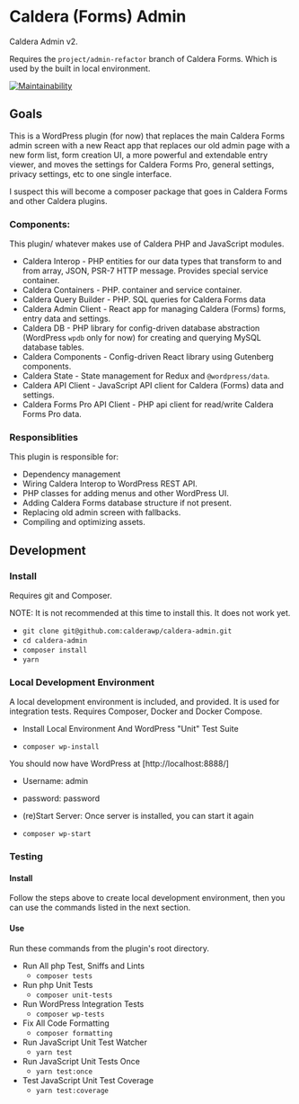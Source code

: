 # Caldera (Forms) Admin

Caldera Admin v2.

Requires the `project/admin-refactor` branch of Caldera Forms. Which is used by the built in local environment.

[![Maintainability](https://api.codeclimate.com/v1/badges/79cb58ea98b87f591771/maintainability)](https://codeclimate.com/github/CalderaWP/caldera-admin/maintainability)

## Goals
This is a WordPress plugin (for now) that replaces the main Caldera Forms admin screen with a new React app that replaces our old admin page with a new form list, form creation UI, a more powerful and extendable entry viewer, and moves the settings for Caldera Forms Pro, general settings, privacy settings, etc to one single interface.

I suspect this will become a composer package that goes in Caldera Forms and other Caldera plugins.

### Components:
This plugin/ whatever makes use of Caldera PHP and JavaScript modules.

* Caldera Interop - PHP entities for our data types that transform to and from array, JSON, PSR-7 HTTP message. Provides special service container.
* Caldera Containers - PHP. container and service container.
* Caldera Query Builder - PHP. SQL queries for Caldera Forms data
* Caldera Admin Client - React app for managing Caldera (Forms) forms, entry data and settings.
* Caldera DB - PHP library for config-driven database abstraction (WordPress `wpdb` only for now) for creating and querying MySQL database tables.
* Caldera Components - Config-driven React library using Gutenberg components.
* Caldera State - State management for Redux and `@wordpress/data`.
* Caldera API Client - JavaScript API client for Caldera (Forms) data and settings.
* Caldera Forms Pro API Client - PHP api client for read/write Caldera Forms Pro data.

### Responsiblities
This plugin is responsible for:
* Dependency management
* Wiring Caldera Interop to WordPress REST API.
* PHP classes for adding menus and other WordPress UI.
* Adding Caldera Forms database structure if not present.
* Replacing old admin screen with fallbacks.
* Compiling and optimizing assets.
## Development

### Install
Requires git and Composer.

NOTE: It is not recommended at this time to install this. It does not work yet.

* `git clone git@github.com:calderawp/caldera-admin.git`
* `cd caldera-admin`
* `composer install`
* `yarn`

### Local Development Environment
A  local development environment is included, and provided. It is used for integration tests. Requires Composer, Docker and Docker Compose.

* Install Local Environment And WordPress "Unit" Test Suite
- `composer wp-install`

You should now have WordPress at [http://localhost:8888/]
* Username: admin
* password: password

* (re)Start Server: Once server is installed, you can start it again
- `composer wp-start`

### Testing

#### Install
Follow the steps above to create local development environment, then you can use the commands listed in the next section.

#### Use
Run these commands from the plugin's root directory.

* Run All php Test, Sniffs and Lints
    - `composer tests`
* Run php Unit Tests
    - `composer unit-tests`
* Run WordPress Integration Tests
    - `composer wp-tests`
* Fix All Code Formatting
    - `composer formatting`
* Run JavaScript Unit Test Watcher
    - `yarn test`
* Run JavaScript Unit Tests Once
    - `yarn test:once`
* Test JavaScript Unit Test Coverage
    - `yarn test:coverage`

